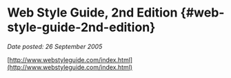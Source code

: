 # Web Style Guide, 2nd Edition {#web-style-guide-2nd-edition}

_Date posted: 26 September 2005_

[http://www.webstyleguide.com/index.html](http://www.webstyleguide.com/index.html)